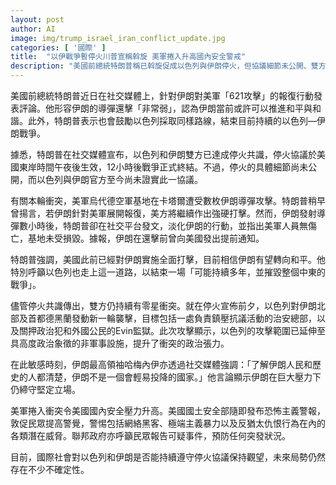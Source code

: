 ```yaml
---
layout: post
author: AI
image: img/trump_israel_iran_conflict_update.jpg
categories: [ '國際' ]
title:  "以伊戰爭暫停火川普宣稱斡旋 美軍捲入升高國內安全警戒"
description: "美國前總統特朗普稱已斡旋促成以色列與伊朗停火，但協議細節未公開、雙方持續零星衝突。美軍駐卡塔爾基地遭伊朗導彈攻擊後無人傷亡，特朗普強調美方展現強硬並呼籲以色列走向和平。以色列再度空襲伊朗具政治象徵目標，衝突政治張力升高。伊朗最高領袖重申堅定立場。美國國土安全部發出恐怖主義警報，國際社會對後續局勢持續觀望。"
---
```

美國前總統特朗普近日在社交媒體上，針對伊朗對美軍「621攻擊」的報復行動發表評論。他形容伊朗的導彈還擊「非常弱」，認為伊朗當前或許可以推進和平與和諧。此外，特朗普表示也會鼓勵以色列採取同樣路線，結束目前持續的以色列—伊朗戰爭。

據悉，特朗普在社交媒體宣布，以色列和伊朗雙方已達成停火共識，停火協議於美國東岸時間午夜後生效，12小時後戰爭正式終結。不過，停火的具體細節尚未公開，而以色列與伊朗官方至今尚未證實此一協議。

有關本輪衝突，美軍烏代德空軍基地在卡塔爾遭受數枚伊朗導彈攻擊。特朗普稍早曾揚言，若伊朗針對美軍展開報復，美方將繼續作出強硬打擊。然而，伊朗發射導彈數小時後，特朗普卻在社交平台發文，淡化伊朗的行動，並指出美軍人員無傷亡，基地未受損毀。據報，伊朗在還擊前曾向美國發出提前通知。

特朗普強調，美國此前已經對伊朗實施全面打擊，目前相信伊朗有望轉向和平。他特別呼籲以色列也走上這一道路，以結束一場「可能持續多年，並摧毀整個中東的戰爭」。

儘管停火共識傳出，雙方仍持續有零星衝突。就在停火宣佈前夕，以色列對伊朗北部及首都德黑蘭發動新一輪襲擊，目標包括一處負責鎮壓抗議活動的治安總部，以及關押政治犯和外國公民的Evin監獄。此次攻擊顯示，以色列的攻擊範圍已延伸至具高度政治象徵的非軍事設施，提升了衝突的政治張力。

在此敏感時刻，伊朗最高領袖哈梅內伊亦透過社交媒體強調：「了解伊朗人民和歷史的人都清楚，伊朗不是一個會輕易投降的國家。」他言論顯示伊朗在巨大壓力下仍締守堅定立場。

美軍捲入衝突令美國國內安全壓力升高。美國國土安全部隨即發布恐怖主義警報，敦促民眾提高警覺，警惕包括網絡黑客、極端主義暴力以及反猶太仇恨行為在內的各類潛在威脅。聯邦政府亦呼籲民眾報告可疑事件，預防任何突發狀況。

目前，國際社會對以色列和伊朗是否能持續遵守停火協議保持觀望，未來局勢仍然存在不少不確定性。